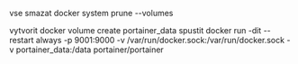 vse smazat
  docker system prune --volumes

vytvorit
  docker volume create portainer_data
spustit 
 docker run -dit --restart always -p 9001:9000 -v /var/run/docker.sock:/var/run/docker.sock -v portainer_data:/data portainer/portainer